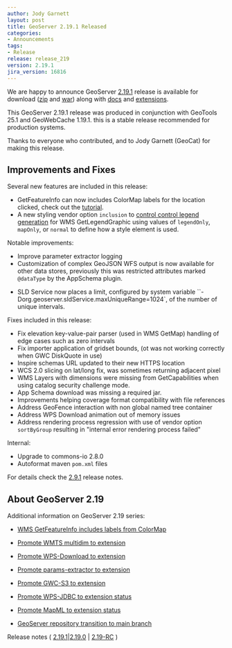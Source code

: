 ```yaml
---
author: Jody Garnett
layout: post
title: GeoServer 2.19.1 Released
categories:
- Announcements
tags:
- Release
release: release_219
version: 2.19.1
jira_version: 16816
---
```


We are happy to announce GeoServer [2.19.1](/release/2.19.1/) release is available for download  ([zip](https://sourceforge.net/projects/geoserver/files/GeoServer/2.19.1/geoserver-2.19.1-bin.zip/download) and [war](https://sourceforge.net/projects/geoserver/files/GeoServer/2.19.1/geoserver-2.19.1-war.zip/download)) along with [docs](https://sourceforge.net/projects/geoserver/files/GeoServer/2.19.1/geoserver-2.19.1-htmldoc.zip/download) and [extensions](https://sourceforge.net/projects/geoserver/files/GeoServer/2.19.1/extensions/).

This GeoServer 2.19.1 release was produced in conjunction with GeoTools 25.1 and GeoWebCache 1.19.1. this is a stable release recommended for production systems.

Thanks to everyone who contributed, and to Jody Garnett (GeoCat) for making this release.

## Improvements and Fixes

Several new features are included in this release:

* GetFeatureInfo can now includes ColorMap labels for the location clicked, check out the [tutorial](https://docs.geoserver.org/stable/en/user/tutorials/GetFeatureInfo/raster.html).
* A new styling vendor option `inclusion` to [control control legend generation](https://docs.geoserver.org/stable/en/user/styling/sld/extensions/rendering-selection.html) for WMS GetLegendGraphic using values of `legendOnly`, `mapOnly`, or `normal` to define how a style element is used.

Notable improvements:

* Improve parameter extractor logging
* Customization of complex GeoJSON WFS output is now available for other data stores, previously this was restricted attributes marked ``@dataType`` by the AppSchema plugin.
- SLD Service now places a limit, configured by system variable ``-Dorg.geoserver.sldService.maxUniqueRange=1024`, of the number of unique intervals.

Fixes included in this release:

- Fix elevation key-value-pair parser (used in WMS GetMap) handling of edge cases such as zero intervals 
- Fix importer application of gridset bounds, (ot was not working correctly when GWC DiskQuote in use)
- Inspire schemas URL updated to their new HTTPS location
- WCS 2.0 slicing on lat/long fix, was sometimes returning adjacent pixel
- WMS Layers with dimensions were missing from GetCapabilities when using catalog security challenge mode.
- App Schema download was missing a required jar.
- Improvements helping coverage format compatibility with file references
- Address GeoFence interaction with non global named tree container
- Address WPS Download animation out of memory issues
- Address rendering process regression with use of vendor option `sortByGroup` resulting in "internal error rendering process failed"

Internal:

- Upgrade to commons-io 2.8.0
- Autoformat maven ``pom.xml`` files

For details check the [2.9.1](https://osgeo-org.atlassian.net/jira/secure/ReleaseNote.jspa?projectId=10000&version=16816) release notes.

## About GeoServer 2.19

Additional information on GeoServer 2.19 series:

* [WMS GetFeatureInfo includes labels from ColorMap ](https://docs.geoserver.org/stable/en/user/tutorials/GetFeatureInfo/raster.html)

* [Promote WMTS multidim to extension](https://github.com/geoserver/geoserver/wiki/GSIP-196)

* [Promote WPS-Download to extension](https://github.com/geoserver/geoserver/wiki/GSIP-195)

* [Promote params-extractor to extension](https://github.com/geoserver/geoserver/wiki/GSIP-194)

* [Promote GWC-S3 to extension](https://github.com/geoserver/geoserver/wiki/GSIP-193)

* [Promote WPS-JDBC to extension status](https://github.com/geoserver/geoserver/wiki/GSIP-197)

* [Promote MapML to extension status](https://github.com/geoserver/geoserver/wiki/GSIP-200)

* [GeoServer repository transition to main branch](main-branch.html)

Release notes ( [2.19.1](https://osgeo-org.atlassian.net/jira/secure/ReleaseNote.jspa?projectId=10000&version=16816)|[2.19.0](https://osgeo-org.atlassian.net/jira/secure/ReleaseNote.jspa?projectId=10000&version=16814) &#124; [2.19-RC](https://osgeo-org.atlassian.net/secure/ReleaseNote.jspa?projectId=10000&version=16766) )

